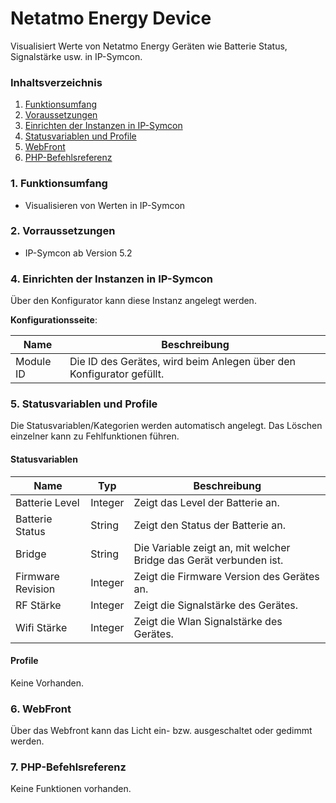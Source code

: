 # Netatmo Energy Device
Visualisiert Werte von Netatmo Energy Geräten wie Batterie Status, Signalstärke usw. in IP-Symcon.

### Inhaltsverzeichnis

1. [Funktionsumfang](#1-funktionsumfang)
2. [Voraussetzungen](#2-voraussetzungen)
3. [Einrichten der Instanzen in IP-Symcon](#4-einrichten-der-instanzen-in-ip-symcon)
5. [Statusvariablen und Profile](#5-statusvariablen-und-profile)
6. [WebFront](#6-webfront)
7. [PHP-Befehlsreferenz](#7-php-befehlsreferenz)

### 1. Funktionsumfang

* Visualisieren von Werten in IP-Symcon

### 2. Vorraussetzungen

- IP-Symcon ab Version 5.2

### 4. Einrichten der Instanzen in IP-Symcon

Über den Konfigurator kann diese Instanz angelegt werden.

__Konfigurationsseite__:

Name     | Beschreibung
-------- | ------------------
Module ID| Die ID des Gerätes, wird beim Anlegen über den Konfigurator gefüllt.

### 5. Statusvariablen und Profile

Die Statusvariablen/Kategorien werden automatisch angelegt. Das Löschen einzelner kann zu Fehlfunktionen führen.

#### Statusvariablen

Name   | Typ     | Beschreibung
------ | ------- | ------------
Batterie Level|Integer| Zeigt das Level der Batterie an.
Batterie Status|String| Zeigt den Status der Batterie an.
Bridge|String| Die Variable zeigt an, mit welcher Bridge das Gerät verbunden ist.
Firmware Revision|Integer| Zeigt die Firmware Version des Gerätes an.
RF Stärke|Integer| Zeigt die Signalstärke des Gerätes.
Wifi Stärke|Integer| Zeigt die Wlan Signalstärke des Gerätes.

#### Profile

Keine Vorhanden.

### 6. WebFront

Über das Webfront kann das Licht ein- bzw. ausgeschaltet oder gedimmt werden.

### 7. PHP-Befehlsreferenz

Keine Funktionen vorhanden.